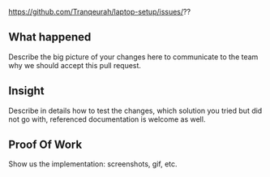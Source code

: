 https://github.com/Tranqeurah/laptop-setup/issues/??

## What happened

Describe the big picture of your changes here to communicate to the team why we should accept this pull request.

## Insight

Describe in details how to test the changes, which solution you tried but did not go with, referenced documentation is welcome as well.

## Proof Of Work

Show us the implementation: screenshots, gif, etc.
